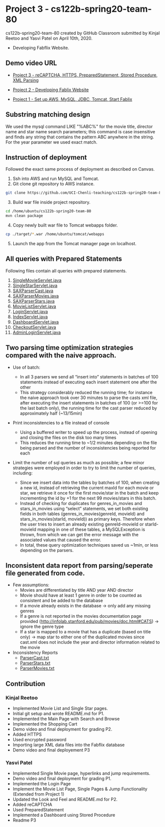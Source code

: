# Project 3 - cs122b-spring20-team-80 
cs122b-spring20-team-80 created by GitHub Classroom
submitted by Kinjal Reetoo and Yasvi Patel on April 10th, 2020.

- Developing Fabflix Website.

## Demo video URL

- [Project 3 - reCAPTCHA, HTTPS, PreparedStatement, Stored Procedure, XML Parsing](#)

- [Project 2 - Developing Fablix Website](https://www.youtube.com/watch?v=C_lelf4wlZE)

- [Project 1 - Set up AWS, MySQL, JDBC, Tomcat, Start Fablix](https://youtu.be/Cd_2F8tFhRM)

## Substring matching design

We used the mysql command  LIKE "%ABC%"  for the movie title, director name and star name search parameters; this command is case insensitive and finds any string that contains the pattern ABC anywhere in the string. For the year parameter we used exact match.


## Instruction of deployment

Followed the exact same process of deployment as described on Canvas. 

  1. Ssh into AWS and run MySQL and Tomcat.
  2. Git clone git repository to AWS instance.
  
```bash
git clone https://github.com/UCI-Chenli-teaching/cs122b-spring20-team-80.git
```
  3. Build war file inside project repository.
  
```bash
cd /home/ubuntu/cs122b-spring20-team-80
mvn clean package
```
  4. Copy newly built war file to Tomcat webapps folder.
```bash
cp ./target/*.war /home/ubuntu/tomcat/webapps
```
  5. Launch the app from the Tomcat manager page on localhost.

## All queries with Prepared Statements

Following files contain all queries with prepared statements.
  1. [SingleMovieServlet.java](https://github.com/UCI-Chenli-teaching/cs122b-spring20-team-80/blob/p3-api/src/SingleMovieServlet.java)
  2. [SingleStarServlet.java](https://github.com/UCI-Chenli-teaching/cs122b-spring20-team-80/blob/p3-api/src/SingleStarServlet.java)
  3. [SAXParserCast.java](https://github.com/UCI-Chenli-teaching/cs122b-spring20-team-80/blob/p3-api/src/SAXParserCast.java)
  4. [SAXParserMovies.java](https://github.com/UCI-Chenli-teaching/cs122b-spring20-team-80/blob/p3-api/src/SAXParserMovies.java)
  5. [SAXParserStars.java](https://github.com/UCI-Chenli-teaching/cs122b-spring20-team-80/blob/p3-api/src/SAXParserStars.java)
  6. [MovieListServlet.java](https://github.com/UCI-Chenli-teaching/cs122b-spring20-team-80/blob/p3-api/src/MovieListServlet.java)
  7. [LoginServlet.java](https://github.com/UCI-Chenli-teaching/cs122b-spring20-team-80/blob/p3-api/src/LoginServlet.java)
  8. [IndexServlet.java](https://github.com/UCI-Chenli-teaching/cs122b-spring20-team-80/blob/p3-api/src/IndexServlet.java)
  9. [DashboardServlet.java](https://github.com/UCI-Chenli-teaching/cs122b-spring20-team-80/blob/p3-api/src/DashboardServlet.java)
  10. [CheckoutServlet.java](https://github.com/UCI-Chenli-teaching/cs122b-spring20-team-80/blob/p3-api/src/CheckoutServlet.java)
  11. [AdminLoginServlet.java](https://github.com/UCI-Chenli-teaching/cs122b-spring20-team-80/blob/p3-api/src/AdminLoginServlet.java)
  
## Two parsing time optimization strategies compared with the naive approach.

- Use of batch:
    - In all 3 parsers we send all “insert into” statements in batches of 100 statements instead of executing each insert statement one after the other
    - This strategy considerably reduced the running time; for instance the naive approach took over 30 minutes to parse the casts xml file, after executing the insert statements in batches of 100 (or >=100 for the last batch only), the running time for the cast parser reduced by approximately half (~13/15min)

- Print inconsistencies to a file instead of console 
    - Using a buffered writer to speed up the process, instead of opening and closing the files on the disk too many times 
    - This reduces the running time to ~1/2 minutes depending on the file being parsed and the number of inconsistencies being reported for each 

- Limit the number of sql queries as much as possible; a few minor strategies were employed in order to try to limit the number of queries, including:
    - Since we insert data into the tables by batches of 100, when creating a new id, instead of retrieving the current maxId for each movie or star, we retrieve it once for the first movie/star in the batch and keep incrementing the id by +1 for the next 99 movies/stars in this batch.
    - Instead of checking for duplicates for genres_in_movies and stars_in_movies using “select” statements, we set both existing fields in both tables (genres_in_movies(genreId, movieId) and stars_in_movies(starId, movieId)) as primary keys. Therefore when the user tries to insert an already existing genreId-movieId or starId-movieId mapping in one of these tables, a MySQLException is thrown, from which we can get the error message with the associated values that caused the error.
  - In total, these query optimization techniques saved us ~1min, or less depending on the parsers. 

## Inconsistent data report from parsing/seperate file generated from code.

- Few assumptions:
  - Movies are differentiated by title AND year AND director
  - Movie should have at least 1 genre in order to be counted as consistent and be added to the database 
  - If a movie already exists in the database -> only add any missing genres 
  - If a genre is not reported in the movies documentation page provided (http://infolab.stanford.edu/pub/movies/doc.html#CATS) -> ignore the genre type
  - If a star is mapped to a movie that has a duplicate (based on title only) -> map star to either one of the duplicated movies since cast.xml does not include the year and director information related to the movie
- Inconsistency Reports
  - [ParserCast.txt](https://github.com/UCI-Chenli-teaching/cs122b-spring20-team-80/blob/master/ParserCast.txt)
  - [ParserStars.txt](https://github.com/UCI-Chenli-teaching/cs122b-spring20-team-80/blob/master/ParserStars.txt)
  - [ParserMovies.txt](https://github.com/UCI-Chenli-teaching/cs122b-spring20-team-80/blob/master/ParserMovies.txt)
  
## Contribution

### Kinjal Reetoo 
  - Implemented Movie List and Single Star pages.
  - Initial git setup and wrote README.md for P1.
  - Implemented the Main Page with Search and Browse
  - Implemented the Shopping Cart
  - Demo video and final deployment for grading P2.
  - Added HTTPS
  - Used encrypted password
  - Importing large XML data files into the Fabflix database
  - Demo video and final deployement P3

### Yasvi Patel 
  - Implemented Single Movie page, hyperlinks and jump requirements.
  - Demo video and final deployment for grading P1.
  - Implemented the Login Page
  - Implement the Movie List Page, Single Pages & Jump Functionality (Extended from Project 1)
  - Updated the Look and Feel and README.md for P2.
  - Added reCAPTCHA
  - Used PreparedStatement
  - Implemented a Dashboard using Stored Procedure
  - Readme P3
